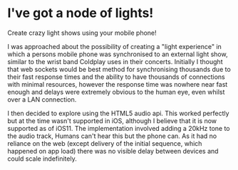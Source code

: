 # I've got a node of lights!
Create crazy light shows using your mobile phone!

I was approached about the possibility of creating a "light experience" in which a persons mobile phone was synchronised to an 
external light show, similar to the wrist band Coldplay uses in their concerts. Initially I thought that web sockets would be 
best method for synchronising thousands due to their fast response times and the ability to have thousands of connections with
minimal resources, however the response time was nowhere near fast enough and delays were extremely obvious to the human eye,
even whilst over a LAN connection. 

I then decided to explore using the HTML5 audio api. This worked perfectly but at the time wasn't supported in iOS, although
I believe that it is now supported as of iOS11. The implementation involved adding a 20kHz tone to the audio track, Humans can't
hear this but the phone can. As it had no reliance on the web (except delivery of the initial sequence, which happened on app load)
there was no visible delay between devices and could scale indefinitely. 
